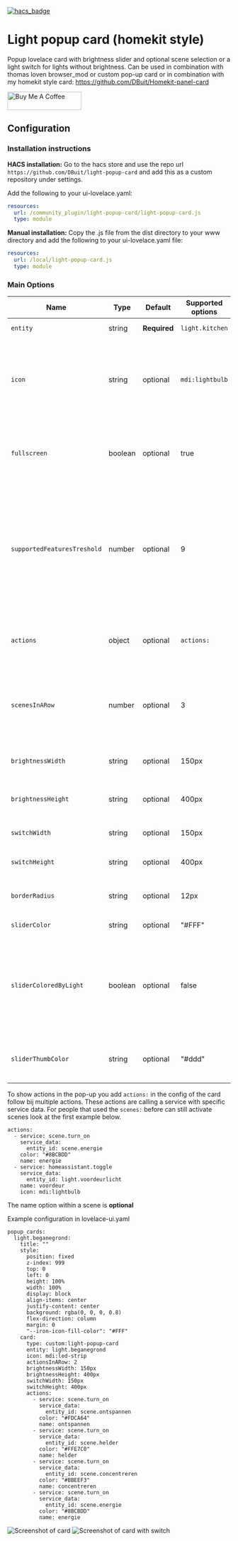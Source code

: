 [![hacs_badge](https://img.shields.io/badge/HACS-Custom-orange.svg?style=for-the-badge)](https://github.com/custom-components/hacs)

# Light popup card (homekit style)
Popup lovelace card with brightness slider and optional scene selection or a light switch for lights without brightness.
Can be used in combination with thomas loven browser_mod or custom pop-up card or in combination with my homekit style card: https://github.com/DBuit/Homekit-panel-card


<a href="https://www.buymeacoffee.com/ZrUK14i" target="_blank"><img height="41px" width="167px" src="https://cdn.buymeacoffee.com/buttons/default-orange.png" alt="Buy Me A Coffee"></a>

## Configuration

### Installation instructions

**HACS installation:**
Go to the hacs store and use the repo url `https://github.com/DBuit/light-popup-card` and add this as a custom repository under settings.

Add the following to your ui-lovelace.yaml:
```yaml
resources:
  url: /community_plugin/light-popup-card/light-popup-card.js
  type: module
```

**Manual installation:**
Copy the .js file from the dist directory to your www directory and add the following to your ui-lovelace.yaml file:

```yaml
resources:
  url: /local/light-popup-card.js
  type: module
```

### Main Options

| Name | Type | Default | Supported options | Description |
| -------------- | ----------- | ------------ | ------------------------------------------------ | --------------------------------------------------------------------------------------------------------------------------------------------------------------------------------------------------------------------------------------------------------------------------------------------------------------------------------------------- |
| `entity` | string | **Required** | `light.kitchen` | Entity of the light |
| `icon` | string | optional | `mdi:lightbulb` | It will use customize entity icon or from the config as a fallback it used lightbulb icon |
| `fullscreen` | boolean | optional | true | If false it will remove the pop-up wrapper which makes it fullscreen |
| `supportedFeaturesTreshold` | number | optional | 9 | When the supported features of the light is larger than the treshold than the brightness slider is rendered if it is equal or lower a switch is rendered |
| `actions` | object | optional | `actions:`  | define actions that you can activate from the pop-up. |
| `scenesInARow` | number | optional | 3 | number of scenes that will be placed in a row under the brightness slider |
| `brightnessWidth` | string | optional | 150px | The width of the brightness slider |
| `brightnessHeight` | string | optional | 400px | The height of the brightness slider |
| `switchWidth` | string | optional | 150px | The width of the switch |
| `switchHeight` | string | optional | 400px | The height of the switch |
| `borderRadius` | string | optional | 12px | The border radius of the slider and switch |
| `sliderColor` | string | optional | "#FFF" | The color of the slider |
| `sliderColoredByLight` | boolean | optional | false | Let the color of the slider change based on the light color, this overwrites the sliderColor setting |
| `sliderThumbColor` | string | optional | "#ddd" | The color of the line that you use to slide the slider  |

To show actions in the pop-up you add `actions:` in the config of the card follow bij multiple actions.
These actions are calling a service with specific service data. For people that used the `scenes:` before can still activate scenes look at the first example below.
```
actions:
  - service: scene.turn_on
    service_data:
      entity_id: scene.energie
    color: "#8BCBDD"
    name: energie
  - service: homeassistant.toggle
    service_data:
      entity_id: light.voordeurlicht
    name: voordeur
    icon: mdi:lightbulb
```
The name option within a scene is **optional**


Example configuration in lovelace-ui.yaml
```
popup_cards:
  light.beganegrond:
    title: ""
    style:
      position: fixed
      z-index: 999
      top: 0
      left: 0
      height: 100%
      width: 100%
      display: block
      align-items: center
      justify-content: center
      background: rgba(0, 0, 0, 0.8)
      flex-direction: column
      margin: 0
      "--iron-icon-fill-color": "#FFF"
    card:
      type: custom:light-popup-card
      entity: light.beganegrond
      icon: mdi:led-strip
      actionsInARow: 2
      brightnessWidth: 150px
      brightnessHeight: 400px
      switchWidth: 150px
      switchHeight: 400px
      actions:
        - service: scene.turn_on
          service_data:
            entity_id: scene.ontspannen
          color: "#FDCA64"
          name: ontspannen
        - service: scene.turn_on
          service_data:
            entity_id: scene.helder
          color: "#FFE7C0"
          name: helder
        - service: scene.turn_on
          service_data:
            entity_id: scene.concentreren
          color: "#BBEEF3"
          name: concentreren
        - service: scene.turn_on
          service_data:
            entity_id: scene.energie
          color: "#8BCBDD"
          name: energie
```

![Screenshot of card](https://github.com/DBuit/hass-custom-light-popup-card/blob/development/screenshot.png)
![Screenshot of card with switch](https://github.com/DBuit/hass-custom-light-popup-card/blob/development/screenshot-switch.png)

